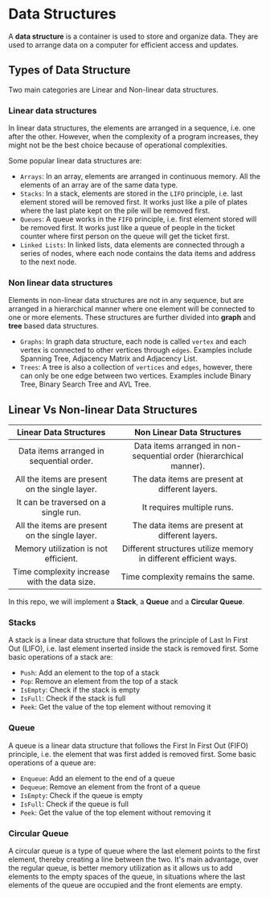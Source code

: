 # Data Structures

A **data structure** is a container is used to store and organize data. They are used to arrange data on a computer for efficient access and updates.

## Types of Data Structure

Two main categories are Linear and Non-linear data structures.

### Linear data structures

In linear data structures, the elements are arranged in a sequence, i.e. one after the other. However, when the complexity of a program increases, they might not be the best choice because of operational complexities.

Some popular linear data structures are:

- `Arrays`: In an array, elements are arranged in continuous memory. All the elements of an array are of the same data type.
- `Stacks`: In a stack, elements are stored in the `LIFO` principle, i.e. last element stored will be removed first. It works just like a pile of plates where the last plate kept on the pile will be removed first.
- `Queues`: A queue works in the `FIFO` principle, i.e. first element stored will be removed first. It works just like a queue of people in the ticket counter where first person on the queue will get the ticket first.
- `Linked Lists`: In linked lists, data elements are connected through a series of nodes, where each node contains the data items and address to the next node.

### Non linear data structures

Elements in non-linear data structures are not in any sequence, but are arranged in a hierarchical manner where one element will be connected to one or more elements. These structures are further divided into **graph** and **tree** based data structures.

- `Graphs`: In graph data structure, each node is called `vertex` and each vertex is connected to other vertices through `edges`. Examples include Spanning Tree, Adjacency Matrix and Adjacency List.
- `Trees`: A tree is also a collection of `vertices` and `edges`, however, there can only be one edge between two vertices. Examples include Binary Tree, Binary Search Tree and AVL Tree.

## Linear Vs Non-linear Data Structures

|             Linear Data Structures             |                     Non Linear Data Structures                     |
| :--------------------------------------------: | :----------------------------------------------------------------: |
|    Data items arranged in sequential order.    | Data items arranged in non-sequential order (hierarchical manner). |
| All the items are present on the single layer. |          The data items are present at different layers.           |
|      It can be traversed on a single run.      |                     It requires multiple runs.                     |
| All the items are present on the single layer. |          The data items are present at different layers.           |
|      Memory utilization is not efficient.      |  Different structures utilize memory in different efficient ways.  |
|  Time complexity increase with the data size.  |                 Time complexity remains the same.                  |

In this repo, we will implement a **Stack**, a **Queue** and a **Circular Queue**.

### Stacks
A stack is a linear data structure that follows the principle of Last In First Out (LIFO), i.e. last element inserted inside the stack is removed first. Some basic operations of a stack are:

- `Push`: Add an element to the top of a stack
- `Pop`: Remove an element from the top of a stack
- `IsEmpty`: Check if the stack is empty
- `IsFull`: Check if the stack is full
- `Peek`: Get the value of the top element without removing it

### Queue
A queue is a linear data structure that follows the First In First Out (FIFO) principle, i.e. the element that was first added is removed first. Some basic operations of a queue are:

- `Enqueue`: Add an element to the end of a queue
- `Dequeue`: Remove an element from the front of a queue
- `IsEmpty`: Check if the queue is empty
- `IsFull`: Check if the queue is full
- `Peek`: Get the value of the top element without removing it

### Circular Queue
A circular queue is a type of queue where the last element points to the first element, thereby creating a line between the two. It's main advantage, over the regular queue, is better memory utilization as it allows us to add elements to the empty spaces of the queue, in situations where the last elements of the queue are occupied and the front elements are empty.
